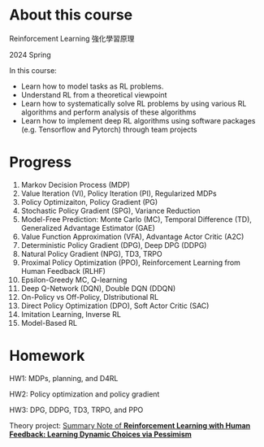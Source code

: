 # About this course
Reinforcement Learning 強化學習原理

2024 Spring

In this course:
- Learn how to model tasks as RL problems.
- Understand RL from a theoretical viewpoint
- Learn how to systematically solve RL problems by using various RL algorithms and perform analysis of these algorithms
- Learn how to implement deep RL algorithms using software packages (e.g. Tensorflow and Pytorch) through team projects

# Progress
1. Markov Decision Process (MDP)
2. Value Iteration (VI), Policy Iteration (PI), Regularized MDPs
3. Policy Optimizaiton, Policy Gradient (PG)
4. Stochastic Policy Gradient (SPG), Variance Reduction
5. Model-Free Prediction: Monte Carlo (MC), Temporal Difference (TD), Generalized Advantage Estimator (GAE)
6. Value Function Approximation (VFA), Advantage Actor Critic (A2C)
7. Deterministic Policy Gradient (DPG), Deep DPG (DDPG)
8. Natural Policy Gradient (NPG), TD3, TRPO
9. Proximal Policy Optimization (PPO), Reinforcement Learning from Human Feedback (RLHF)
10. Epsilon-Greedy MC, Q-learning
11. Deep Q-Network (DQN), Double DQN (DDQN)
12. On-Policy vs Off-Policy, DIstributional RL
13. Direct Policy Optimization (DPO), Soft Actor Critic (SAC)
14. Imitation Learning, Inverse RL
15. Model-Based RL

# Homework
HW1: MDPs, planning, and D4RL

HW2: Policy optimization and policy gradient

HW3: DPG, DDPG, TD3, TRPO, and PPO

Theory project: [Summary Note of **Reinforcement Learning with Human Feedback: Learning Dynamic
 Choices via Pessimism**](https://hackmd.io/JItAOqV_TtSaxEE63rGnZA)
